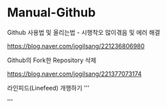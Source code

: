 # Manual-Github


Github 사용법 및 올리는법 - 시행착오 많이겪음 및 에러 해결

https://blog.naver.com/jogilsang/221236806980

Github의 Fork한 Repository 삭제

https://blog.naver.com/jogilsang/221377073174


라인피드(Linefeed)
개행하기
'''


'''
